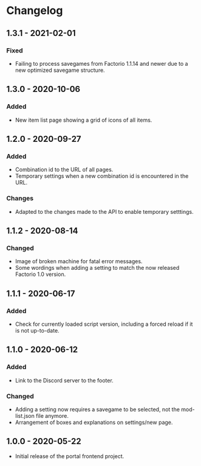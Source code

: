 # Changelog

## 1.3.1 - 2021-02-01

### Fixed

- Failing to process savegames from Factorio 1.1.14 and newer due to a new optimized savegame structure. 

## 1.3.0 - 2020-10-06

### Added

- New item list page showing a grid of icons of all items.

## 1.2.0 - 2020-09-27

### Added

- Combination id to the URL of all pages.
- Temporary settings when a new combination id is encountered in the URL.

### Changes

- Adapted to the changes made to the API to enable temporary setttings.

## 1.1.2 - 2020-08-14

### Changed

- Image of broken machine for fatal error messages.
- Some wordings when adding a setting to match the now released Factorio 1.0 version.

## 1.1.1 - 2020-06-17

### Added

- Check for currently loaded script version, including a forced reload if it is not up-to-date.

## 1.1.0 - 2020-06-12

### Added

- Link to the Discord server to the footer.

### Changed

- Adding a setting now requires a savegame to be selected, not the mod-list.json file anymore.
- Arrangement of boxes and explanations on settings/new page.

## 1.0.0 - 2020-05-22

- Initial release of the portal frontend project.
